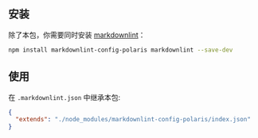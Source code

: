 ## 安装

除了本包，你需要同时安装 [markdownlint](https://www.npmjs.com/package/markdownlint)：

```bash
npm install markdownlint-config-polaris markdownlint --save-dev
```

## 使用

在 `.markdownlint.json` 中继承本包:

```json
{
  "extends": "./node_modules/markdownlint-config-polaris/index.json"
}
```
